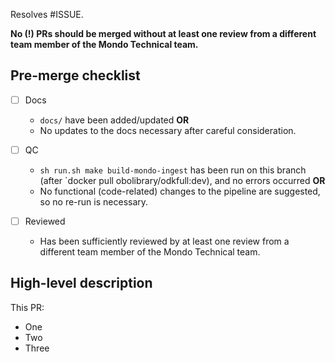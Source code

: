 Resolves #ISSUE.

**No (!) PRs should be merged without at least one review from a different team member of the Mondo Technical team.**

## Pre-merge checklist

<!--- A common case for documentation is the addition of new `make` goals. Descriptions should be documented for new goals both in the (i) `help` command at the bottom of the `mondo-ingest.Makefile` and (ii) `docs/developer/workflows.md`. -->

- [ ] Docs
   - `docs/` have been added/updated **OR**
   - No updates to the docs necessary after careful consideration.

- [ ] QC
   - `sh run.sh make build-mondo-ingest` has been run on this branch (after `docker pull obolibrary/odkfull:dev), and no errors occurred **OR**
   -  No functional (code-related) changes to the pipeline are suggested, so no re-run is necessary.

- [ ] Reviewed
   - Has been sufficiently reviewed by at least one review from a different team member of the Mondo Technical team.

## High-level description

This PR:

- One
- Two
- Three
